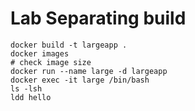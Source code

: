 # Lab Separating build

```shell
docker build -t largeapp . 
docker images 
# check image size
docker run --name large -d largeapp
docker exec -it large /bin/bash
ls -lsh
ldd hello
```